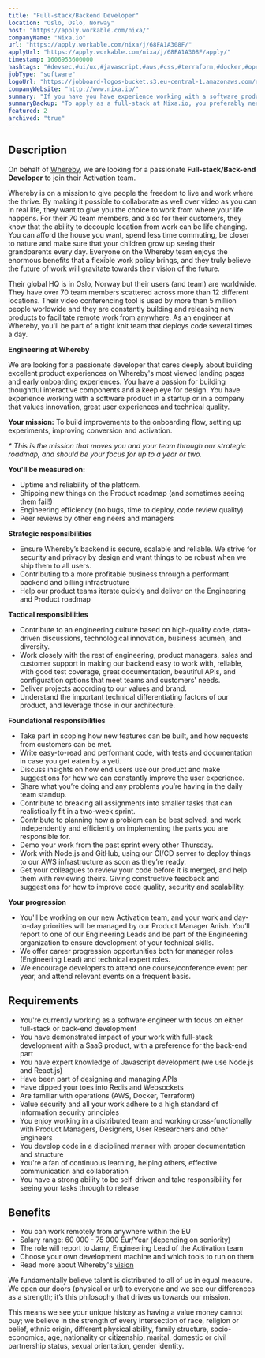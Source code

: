```yaml
---
title: "Full-stack/Backend Developer"
location: "Oslo, Oslo, Norway"
host: "https://apply.workable.com/nixa/"
companyName: "Nixa.io"
url: "https://apply.workable.com/nixa/j/68FA1A308F/"
applyUrl: "https://apply.workable.com/nixa/j/68FA1A308F/apply/"
timestamp: 1606953600000
hashtags: "#devsec,#ui/ux,#javascript,#aws,#css,#terraform,#docker,#operations,#management,#branding"
jobType: "software"
logoUrl: "https://jobboard-logos-bucket.s3.eu-central-1.amazonaws.com/nixa-io"
companyWebsite: "http://www.nixa.io/"
summary: "If you have you have experience working with a software product in a startup or in a company that values innovation, great user experiences and technical quality, Nixa.io is looking for someone with your skillset."
summaryBackup: "To apply as a full-stack at Nixa.io, you preferably need to have some knowledge of: #management, #devsec, #ui/ux."
featured: 2
archived: "true"
---
```


## Description

On behalf of [Whereby](https://whereby.com/information/about-us/), we are looking for a passionate **Full-stack/Back-end Developer** to join their Activation team.

Whereby is on a mission to give people the freedom to live and work where the thrive. By making it possible to collaborate as well over video as you can in real life, they want to give you the choice to work from where your life happens. For their 70 team members, and also for their customers, they know that the ability to decouple location from work can be life changing. You can afford the house you want, spend less time commuting, be closer to nature and make sure that your children grow up seeing their grandparents every day. Everyone on the Whereby team enjoys the enormous benefits that a flexible work policy brings, and they truly believe the future of work will gravitate towards their vision of the future.

Their global HQ is in Oslo, Norway but their users (and team) are worldwide. They have over 70 team members scattered across more than 12 different locations. Their video conferencing tool is used by more than 5 million people worldwide and they are constantly building and releasing new products to facilitate remote work from anywhere. As an engineer at Whereby, you'll be part of a tight knit team that deploys code several times a day.

**Engineering at Whereby**

We are looking for a passionate developer that cares deeply about building excellent product experiences on Whereby's most viewed landing pages and early onboarding experiences. You have a passion for building thoughtful interactive components and a keep eye for design. You have experience working with a software product in a startup or in a company that values innovation, great user experiences and technical quality.

**Your mission:** To build improvements to the onboarding flow, setting up experiments, improving conversion and activation.

_\* This is the mission that moves you and your team through our strategic roadmap, and should be your focus for up to a year or two._

**You'll be measured on:**

*   Uptime and reliability of the platform.
*   Shipping new things on the Product roadmap (and sometimes seeing them fail!)
*   Engineering efficiency (no bugs, time to deploy, code review quality)
*   Peer reviews by other engineers and managers

**Strategic responsibilities**

*   Ensure Whereby’s backend is secure, scalable and reliable. We strive for security and privacy by design and want things to be robust when we ship them to all users.
*   Contributing to a more profitable business through a performant backend and billing infrastructure
*   Help our product teams iterate quickly and deliver on the Engineering and Product roadmap

**Tactical responsibilities**

*   Contribute to an engineering culture based on high-quality code, data-driven discussions, technological innovation, business acumen, and diversity.
*   Work closely with the rest of engineering, product managers, sales and customer support in making our backend easy to work with, reliable, with good test coverage, great documentation, beautiful APIs, and configuration options that meet teams and customers' needs.
*   Deliver projects according to our values and brand.
*   Understand the important technical differentiating factors of our product, and leverage those in our architecture.

**Foundational responsibilities**

*   Take part in scoping how new features can be built, and how requests from customers can be met.
*   Write easy-to-read and performant code, with tests and documentation in case you get eaten by a yeti.
*   Discuss insights on how end users use our product and make suggestions for how we can constantly improve the user experience.
*   Share what you’re doing and any problems you’re having in the daily team standup.
*   Contribute to breaking all assignments into smaller tasks that can realistically fit in a two-week sprint.
*   Contribute to planning how a problem can be best solved, and work independently and efficiently on implementing the parts you are responsible for.
*   Demo your work from the past sprint every other Thursday.
*   Work with Node.js and GitHub, using our CI/CD server to deploy things to our AWS infrastructure as soon as they’re ready.
*   Get your colleagues to review your code before it is merged, and help them with reviewing theirs. Giving constructive feedback and suggestions for how to improve code quality, security and scalability.

**Your progression**

*   You'll be working on our new Activation team, and your work and day-to-day priorities will be managed by our Product Manager Anish. You’ll report to one of our Engineering Leads and be part of the Engineering organization to ensure development of your technical skills.
*   We offer career progression opportunities both for manager roles (Engineering Lead) and technical expert roles.
*   We encourage developers to attend one course/conference event per year, and attend relevant events on a frequent basis.

## Requirements

*   You're currently working as a software engineer with focus on either full-stack or back-end development
*   You have demonstrated impact of your work with full-stack development with a SaaS product, with a preference for the back-end part
*   You have expert knowledge of Javascript development (we use Node.js and React.js)
*   Have been part of designing and managing APIs
*   Have dipped your toes into Redis and Websockets
*   Are familiar with operations (AWS, Docker, Terraform)
*   Value security and all your work adhere to a high standard of information security principles
*   You enjoy working in a distributed team and working cross-functionally with Product Managers, Designers, User Researchers and other Engineers
*   You develop code in a disciplined manner with proper documentation and structure
*   You're a fan of continuous learning, helping others, effective communication and collaboration
*   You have a strong ability to be self-driven and take responsibility for seeing your tasks through to release

## Benefits

*   You can work remotely from anywhere within the EU
*   Salary range: 60 000 - 75 000 Eur/Year (depending on seniority)
*   The role will report to Jamy, Engineering Lead of the Activation team
*   Choose your own development machine and which tools to run on them
*   Read more about Whereby's [vision](https://whereby.com/information/our-vision/)

We fundamentally believe talent is distributed to all of us in equal measure. We open our doors (physical or url) to everyone and we see our differences as a strength; it’s this philosophy that drives us towards our mission.

This means we see your unique history as having a value money cannot buy; we believe in the strength of every intersection of race, religion or belief, ethnic origin, different physical ability, family structure, socio-economics, age, nationality or citizenship, marital, domestic or civil partnership status, sexual orientation, gender identity.
